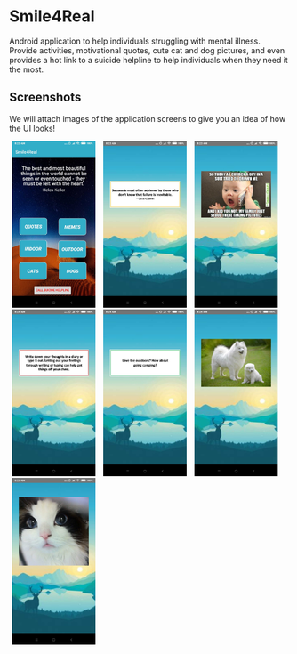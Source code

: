 # Smile4Real
Android application to help individuals struggling with mental illness. Provide activities, motivational quotes, cute cat and dog pictures, and even provides a hot link to a suicide helpline to help individuals when they need it the most.

## Screenshots
We will attach images of the application screens to give you an idea of how the UI looks!

<div align="left">
    <img src="/screenshots/home_page.png" width="150px" hspace="5"></img>
    <img src="/screenshots/quote.png" width="150px" hspace="5"></img>
    <img src="/screenshots/meme.png" width="150px" hspace="5"></img>
    <img src="/screenshots/indoors.png" width="150px" hspace="5"></img>
    <img src="/screenshots/outdoors.png" width="150px" hspace="5"></img>
    <img src="/screenshots/dog_pic.png" width="150px" hspace="5"></img>
    <img src="/screenshots/cat_pic.png" width="150px" hspace="5"></img>
</div>

